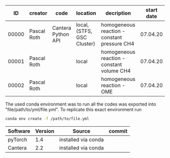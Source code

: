 | ID    | creator     | code               | location                   | decription                                   | start date | end date |
|-------|-------------|--------------------|----------------------------|----------------------------------------------|------------|----------|
| 00000 | Pascal Roth | Cantera Python API | local, (STFS, GSC Cluster) | homogeneous reaction - constant pressure CH4 | 07.04.20   | ...      |
| 00001 | Pascal Roth |                    | local                      | homogeneous reaction - constant volume CH4   | 07.04.20   | ...      |
| 00002 | Pascal Roth |                    | local                      | homogeneous reaction -  OME                  | 07.04.20   | ...      |

The used conda environment was to run all the codes was exported into "file/path/to/yml/file.yml".
To replicate this exact environment run 
```bash
conda env create -f /path/to/file.yml
```

| Software | Version | Source              | commit |
|----------|---------|---------------------|--------|
| pyTorch  | 1.4     | installed via conda |        |
| Cantera  | 2.2     | installed via conda |        |
